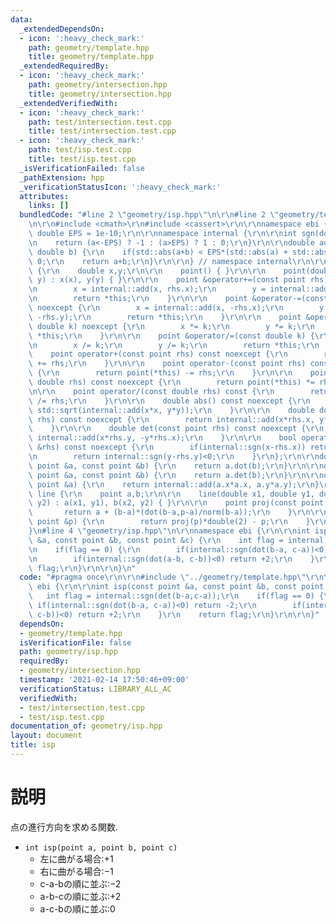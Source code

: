 ```yaml
---
data:
  _extendedDependsOn:
  - icon: ':heavy_check_mark:'
    path: geometry/template.hpp
    title: geometry/template.hpp
  _extendedRequiredBy:
  - icon: ':heavy_check_mark:'
    path: geometry/intersection.hpp
    title: geometry/intersection.hpp
  _extendedVerifiedWith:
  - icon: ':heavy_check_mark:'
    path: test/intersection.test.cpp
    title: test/intersection.test.cpp
  - icon: ':heavy_check_mark:'
    path: test/isp.test.cpp
    title: test/isp.test.cpp
  _isVerificationFailed: false
  _pathExtension: hpp
  _verificationStatusIcon: ':heavy_check_mark:'
  attributes:
    links: []
  bundledCode: "#line 2 \"geometry/isp.hpp\"\n\r\n#line 2 \"geometry/template.hpp\"\
    \n\r\n#include <cmath>\r\n#include <cassert>\r\n\r\nnamespace ebi {\r\n\r\nconstexpr\
    \ double EPS = 1e-10;\r\n\r\nnamespace internal {\r\n\r\nint sgn(double a) {\r\
    \n    return (a<-EPS) ? -1 : (a>EPS) ? 1 : 0;\r\n}\r\n\r\ndouble add(double a,\
    \ double b) {\r\n    if(std::abs(a+b) < EPS*(std::abs(a) + std::abs(b))) return\
    \ 0;\r\n    return a+b;\r\n}\r\n\r\n} // namespace internal\r\n\r\nstruct point\
    \ {\r\n    double x,y;\r\n\r\n    point() { }\r\n\r\n    point(double x, double\
    \ y) : x(x), y(y) { }\r\n\r\n    point &operator+=(const point rhs) noexcept {\r\
    \n        x = internal::add(x, rhs.x);\r\n        y = internal::add(y, rhs.y);\r\
    \n        return *this;\r\n    }\r\n\r\n    point &operator-=(const point rhs)\
    \ noexcept {\r\n        x = internal::add(x, -rhs.x);\r\n        y = internal::add(y,\
    \ -rhs.y);\r\n        return *this;\r\n    }\r\n\r\n    point &operator*=(const\
    \ double k) noexcept {\r\n        x *= k;\r\n        y *= k;\r\n        return\
    \ *this;\r\n    }\r\n\r\n    point &operator/=(const double k) {\r\n        assert(internal::sgn(k)!=0);\r\
    \n        x /= k;\r\n        y /= k;\r\n        return *this;\r\n    }\r\n\r\n\
    \    point operator+(const point rhs) const noexcept {\r\n        return point(*this)\
    \ += rhs;\r\n    }\r\n\r\n    point operator-(const point rhs) const noexcept\
    \ {\r\n        return point(*this) -= rhs;\r\n    }\r\n\r\n    point operator*(const\
    \ double rhs) const noexcept {\r\n        return point(*this) *= rhs;\r\n    }\r\
    \n\r\n    point operator/(const double rhs) const {\r\n        return point(*this)\
    \ /= rhs;\r\n    }\r\n\r\n    double abs() const noexcept {\r\n        return\
    \ std::sqrt(internal::add(x*x, y*y));\r\n    }\r\n\r\n    double dot(const point\
    \ rhs) const noexcept {\r\n        return internal::add(x*rhs.x, y*rhs.y);\r\n\
    \    }\r\n\r\n    double det(const point rhs) const noexcept {\r\n        return\
    \ internal::add(x*rhs.y, -y*rhs.x);\r\n    }\r\n\r\n    bool operator<(const point\
    \ &rhs) const noexcept {\r\n        if(internal::sgn(x-rhs.x)) return internal::sgn(x-rhs.x)<0;\r\
    \n        return internal::sgn(y-rhs.y)<0;\r\n    }\r\n};\r\n\r\ndouble dot(const\
    \ point &a, const point &b) {\r\n    return a.dot(b);\r\n}\r\n\r\ndouble det(const\
    \ point &a, const point &b) {\r\n    return a.det(b);\r\n}\r\n\r\ndouble norm(const\
    \ point &a) {\r\n    return internal::add(a.x*a.x, a.y*a.y);\r\n}\r\n\r\nstruct\
    \ line {\r\n    point a,b;\r\n\r\n    line(double x1, double y1, double x2, double\
    \ y2) : a(x1, y1), b(x2, y2) { }\r\n\r\n    point proj(const point &p) {\r\n \
    \       return a + (b-a)*(dot(b-a,p-a)/norm(b-a));\r\n    }\r\n\r\n    point relf(const\
    \ point &p) {\r\n        return proj(p)*double(2) - p;\r\n    }\r\n};\r\n\r\n\
    }\n#line 4 \"geometry/isp.hpp\"\n\r\nnamespace ebi {\r\n\r\nint isp(const point\
    \ &a, const point &b, const point &c) {\r\n    int flag = internal::sgn(det(b-a,c-a));\r\
    \n    if(flag == 0) {\r\n        if(internal::sgn(dot(b-a, c-a))<0) return -2;\r\
    \n        if(internal::sgn(dot(a-b, c-b))<0) return +2;\r\n    }\r\n    return\
    \ flag;\r\n}\r\n\r\n}\n"
  code: "#pragma once\r\n\r\n#include \"../geometry/template.hpp\"\r\n\r\nnamespace\
    \ ebi {\r\n\r\nint isp(const point &a, const point &b, const point &c) {\r\n \
    \   int flag = internal::sgn(det(b-a,c-a));\r\n    if(flag == 0) {\r\n       \
    \ if(internal::sgn(dot(b-a, c-a))<0) return -2;\r\n        if(internal::sgn(dot(a-b,\
    \ c-b))<0) return +2;\r\n    }\r\n    return flag;\r\n}\r\n\r\n}"
  dependsOn:
  - geometry/template.hpp
  isVerificationFile: false
  path: geometry/isp.hpp
  requiredBy:
  - geometry/intersection.hpp
  timestamp: '2021-02-14 17:50:46+09:00'
  verificationStatus: LIBRARY_ALL_AC
  verifiedWith:
  - test/intersection.test.cpp
  - test/isp.test.cpp
documentation_of: geometry/isp.hpp
layout: document
title: isp
---
```


# 説明

点の進行方向を求める関数.

- ```int isp(point a, point b, point c)```
    - 左に曲がる場合:$+1$ 
    - 右に曲がる場合:$-1$
    - c-a-bの順に並ぶ:$-2$
    - a-b-cの順に並ぶ:$+2$
    - a-c-bの順に並ぶ:$0$